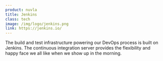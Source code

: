```yaml
---
product: nuvla
title: Jenkins
class: tech
image: /img/logo/jenkins.png
link: https://jenkins.io/
---
```


The build and test infrastructure powering our DevOps process is built on Jenkins. The continuous integration server provides the flexibility and happy face we all like when we show up in the morning.
